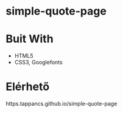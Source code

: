 # simple-quote-page

# Buit With
* HTML5
* CSS3, Googlefonts

# Elérhető
https.tappancs.github.io/simple-quote-page
